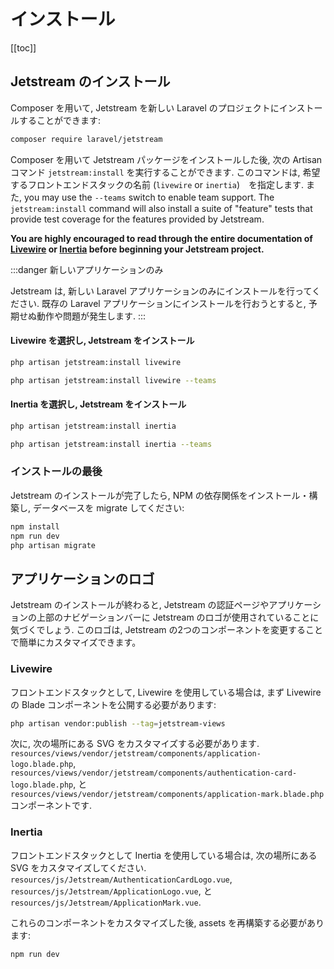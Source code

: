 # インストール

[[toc]]

## Jetstream のインストール

Composer を用いて, Jetstream を新しい Laravel のプロジェクトにインストールすることができます:

```bash
composer require laravel/jetstream
```

Composer を用いて Jetstream パッケージをインストールした後, 次の Artisan コマンド `jetstream:install` を実行することができます. このコマンドは, 希望するフロントエンドスタックの名前 (`livewire` or `inertia`)　を指定します. また, you may use the `--teams` switch to enable team support. 
The `jetstream:install` command will also install a suite of "feature" tests that provide test coverage for the features provided by Jetstream. 

**You are highly encouraged to read through the entire documentation of [Livewire](https://laravel-livewire.com) or [Inertia](https://inertiajs.com) before beginning your Jetstream project.**

:::danger 新しいアプリケーションのみ

Jetstream は, 新しい Laravel アプリケーションのみにインストールを行ってください. 既存の Laravel アプリケーションにインストールを行おうとすると, 予期せぬ動作や問題が発生します.
:::

#### Livewire を選択し, Jetstream をインストール

```bash
php artisan jetstream:install livewire

php artisan jetstream:install livewire --teams
```

#### Inertia を選択し, Jetstream をインストール

```bash
php artisan jetstream:install inertia

php artisan jetstream:install inertia --teams
```

### インストールの最後

Jetstream のインストールが完了したら, NPM の依存関係をインストール・構築し, データベースを migrate してください:

```bash
npm install
npm run dev
php artisan migrate
```

## アプリケーションのロゴ

Jetstream のインストールが終わると, Jetstream の認証ページやアプリケーションの上部のナビゲーションバーに Jetstream のロゴが使用されていることに気づくでしょう. このロゴは, Jetstream の2つのコンポーネントを変更することで簡単にカスタマイズできます。


### Livewire

フロントエンドスタックとして, Livewire を使用している場合は, まず Livewire の Blade コンポーネントを公開する必要があります:

```bash
php artisan vendor:publish --tag=jetstream-views
```

次に, 次の場所にある SVG をカスタマイズする必要があります. `resources/views/vendor/jetstream/components/application-logo.blade.php`, `resources/views/vendor/jetstream/components/authentication-card-logo.blade.php`, と `resources/views/vendor/jetstream/components/application-mark.blade.php` コンポーネントです.

### Inertia

フロントエンドスタックとして Inertia を使用している場合は, 次の場所にある SVG をカスタマイズしてください. `resources/js/Jetstream/AuthenticationCardLogo.vue`, `resources/js/Jetstream/ApplicationLogo.vue`, と `resources/js/Jetstream/ApplicationMark.vue`.

これらのコンポーネントをカスタマイズした後, assets を再構築する必要があります: 

```bash
npm run dev
```
